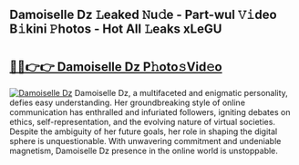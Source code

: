 ## Damoiselle Dz 𝙻eaked 𝙽u𝚍e - Part-wul 𝚅𝚒deo B𝚒kini 𝙿hotos - Hot All 𝙻eaks xLeGU

# <h2><a href="http://ld7qn8s.urlbe.top/?page=Damoiselle+Dz">🔗🔗👉👉 Damoiselle Dz P𝚑oto𝚜Vid𝚎o</a></h2>

[![Damoiselle Dz](https://i.imgur.com/eBuTRDB.gif)](http://ld7qn8s.urlbe.top/?page=Damoiselle+Dz)
Damoiselle Dz, a multifaceted and enigmatic personality, defies easy understanding. Her groundbreaking style of online communication has enthralled and infuriated followers, igniting debates on ethics, self-representation, and the evolving nature of virtual societies. Despite the ambiguity of her future goals, her role in shaping the digital sphere is unquestionable. With unwavering commitment and undeniable magnetism, Damoiselle Dz presence in the online world is unstoppable.

